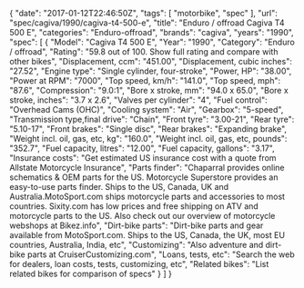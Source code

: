 {
    "date": "2017-01-12T22:46:50Z",
    "tags": [
        "motorbike",
        "spec"
    ],
    "url": "spec\/cagiva\/1990\/cagiva-t4-500-e",
    "title": "Enduro \/ offroad Cagiva T4 500 E",
    "categories": "Enduro-offroad",
    "brands": "cagiva",
    "years": "1990",
    "spec": [
        {
            "Model": "Cagiva T4 500 E",
            "Year": "1990",
            "Category": "Enduro \/ offroad",
            "Rating": "59.8 out of 100. Show full rating and compare with other bikes",
            "Displacement, ccm": "451.00",
            "Displacement, cubic inches": "27.52",
            "Engine type": "Single cylinder, four-stroke",
            "Power, HP": "38.00",
            "Power at RPM": "7000",
            "Top speed, km\/h": "141.0",
            "Top speed, mph": "87.6",
            "Compression": "9.0:1",
            "Bore x stroke, mm": "94.0 x 65.0",
            "Bore x stroke, inches": "3.7 x 2.6",
            "Valves per cylinder": "4",
            "Fuel control": "Overhead Cams (OHC)",
            "Cooling system": "Air",
            "Gearbox": "5-speed",
            "Transmission type,final drive": "Chain",
            "Front tyre": "3.00-21",
            "Rear tyre": "5.10-17",
            "Front brakes": "Single disc",
            "Rear brakes": "Expanding brake",
            "Weight incl. oil, gas, etc, kg": "160.0",
            "Weight incl. oil, gas, etc, pounds": "352.7",
            "Fuel capacity, litres": "12.00",
            "Fuel capacity, gallons": "3.17",
            "Insurance costs": "Get estimated US insurance cost with a quote from Allstate Motorcycle Insurance",
            "Parts finder": "Chaparral provides online schematics & OEM parts for the US.   Motorcycle Superstore provides an easy-to-use parts finder. Ships to the US, Canada, UK and Australia.MotoSport.com ships motorcycle parts and accessories to most countries.    Sixity.com has low prices and free shipping on ATV and motorcycle parts to the US. Also check out our overview of motorcycle webshops at Bikez.info",
            "Dirt-bike parts": "Dirt-bike parts and gear available from MotoSport.com. Ships to the US, Canada, the UK, most EU countries, Australia, India, etc",
            "Customizing": "Also adventure and dirt-bike parts at CruiserCustomizing.com",
            "Loans, tests, etc": "Search the web for dealers, loan costs, tests, customizing, etc",
            "Related bikes": "List related bikes for comparison of specs"
        }
    ]
}